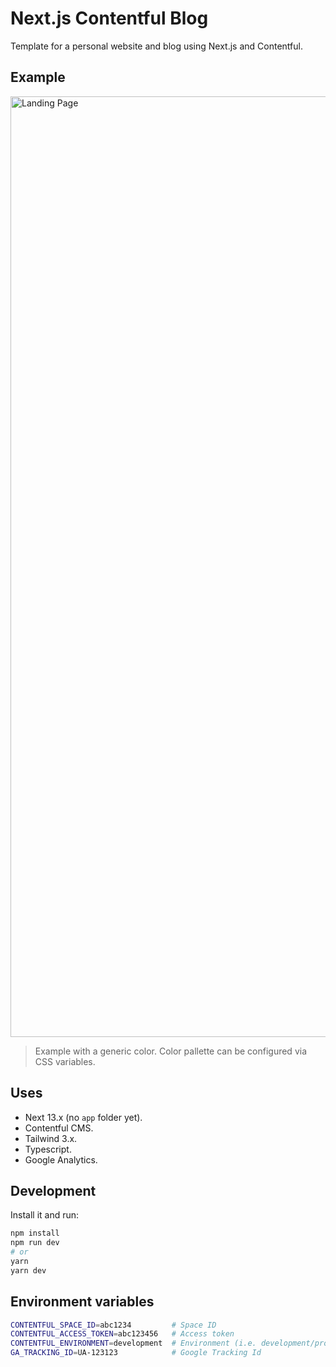 # Next.js Contentful Blog

Template for a personal website and blog using Next.js and Contentful.

## Example

<img width="1505" alt="Landing Page" src="https://user-images.githubusercontent.com/10821772/210111434-9e51266a-5271-421d-ad20-65ef26073545.png">

> Example with a generic color. Color pallette can be configured via CSS variables.

## Uses

- Next 13.x (no `app` folder yet).
- Contentful CMS.
- Tailwind 3.x.
- Typescript.
- Google Analytics.

## Development

Install it and run:

```bash
npm install
npm run dev
# or
yarn
yarn dev
```

## Environment variables

```bash
CONTENTFUL_SPACE_ID=abc1234         # Space ID
CONTENTFUL_ACCESS_TOKEN=abc123456   # Access token
CONTENTFUL_ENVIRONMENT=development  # Environment (i.e. development/production)
GA_TRACKING_ID=UA-123123            # Google Tracking Id
````

